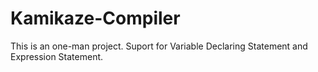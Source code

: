 # Kamikaze-Compiler
This is an one-man project.
Suport for Variable Declaring Statement and Expression Statement.
